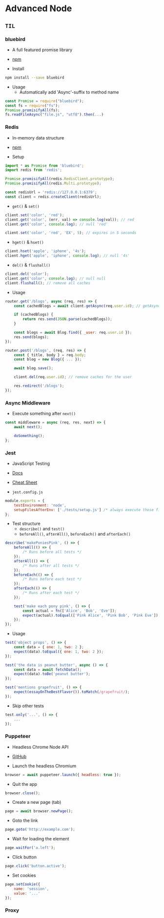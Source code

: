 # Advanced Node

## `TIL`

### bluebird

-   A full featured promise library
-   [npm](https://www.npmjs.com/package/bluebird)

-   Install

```bash
npm install --save bluebird
```

-   Usage
    -   Automatically add 'Async'-suffix to method name

```javascript
const Promise = require("bluebird");
const fs = require("fs");
Promise.promisifyAll(fs);
fs.readFileAsync("file.js", "utf8").then(...)
```

### Redis

-   In-memory data structure
-   [npm](https://www.npmjs.com/package/redis)

-   Setup

```javascript
import * as Promise from 'bluebird';
import redis from 'redis';

Promise.promisifyAll(redis.RedisClient.prototype);
Promise.promisifyAll(redis.Multi.prototype);

const redisUrl = 'redis://127.0.0.1:6379';
const client = redis.createClient(redisUrl);
```

-   `get()` & `set()`

```javascript
client.set('color', 'red');
client.get('color', (err, val) => console.log(val)); // red
client.get('color', console.log); // null 'red'

client.set('color', 'red', 'EX', 5); // expires in 5 seconds
```

-   `hget()` & `hset()`

```javascript
client.hset('apple', 'iphone', '4s');
client.hget('apple', 'iphone', console.log); // null '4s'
```

-   `del()` & `flushall()`

```javascript
client.del('color');
client.get('color', console.log); // null null
client.flushall(); // remove all caches
```

-   Usage

```javascript
router.get('/blogs', async (req, res) => {
    const cachedBlogs = await client.getAsync(req.user.id); // getAsync(); not get()

    if (cachedBlogs) {
        return res.send(JSON.parse(cachedBlogs));
    }

    const blogs = await Blog.find({ _user: req.user.id });
    res.send(blogs);
});

router.post('/blogs', (req, res) => {
    const { title, body } = req.body;
    const blog = new Blog({ ... });

    await blog.save();

    client.del(req.user.id); // remove caches for the user

    res.redirect('/blogs');
});
```

### Async Middleware

-   Execute something after `next()`

```javascript
const middleware = async (req, res, next) => {
    await next();

    doSomething();
};
```

### Jest

-   JavaScript Testing
-   [Docs](https://jestjs.io/docs/en/getting-started://jestjs.io/)
-   [Cheat Sheet](https://github.com/sapegin/jest-cheat-sheet/blob/master/Readme.md)

-   `jest.config.js`

```javascript
module.exports = {
    testEnvironment: 'node',
    setupFilesAfterEnv: ['./tests/setup.js'] /* always execute those files before testing */
};
```

-   Test structure
    -   `describe()` and `test()`
    -   `beforeAll()`, `afterAll()`, `beforeEach()` and `afterEach()`

```javascript
describe('makePoniesPink', () => {
    beforeAll(() => {
        /* Runs before all tests */
    });
    afterAll(() => {
        /* Runs after all tests */
    });
    beforeEach(() => {
        /* Runs before each test */
    });
    afterEach(() => {
        /* Runs after each test */
    });

    test('make each pony pink', () => {
        const actual = fn(['Alice', 'Bob', 'Eve']);
        expect(actual).toEqual(['Pink Alice', 'Pink Bob', 'Pink Eve']);
    });
});
```

-   Usage

```javascript
test('object props', () => {
    const data = { one: 1, two: 2 };
    expect(data).toEqual({ one: 1, two: 2 });
});

test('the data is peanut butter', async () => {
    const data = await fetchData();
    expect(data).toBe('peanut butter');
});

test('mentions grapefruit', () => {
    expect(essayOnTheBestFlavor()).toMatch(/grapefruit/);
});
```

-   Skip other tests

```javascript
test.only('...', () => {
    ...
});
```

### Puppeteer

-   Headless Chrome Node API
-   [GitHub](https://github.com/GoogleChrome/puppeteer)

-   Launch the headless Chromium

```javascript
browser = await puppeteer.launch({ headless: true });
```

-   Quit the app

```javascript
browser.close();
```

-   Create a new page (tab)

```javascript
page = await browser.newPage();
```

-   Goto the link

```javascript
page.goto('http://example.com');
```

-   Wait for loading the element

```javascript
page.waitFor('a.left');
```

-   Click button

```javascript
page.click('button.active');
```

-   Set cookies

```javascript
page.setCookie({
    name: 'session',
    value: '...'
});
```

### Proxy
